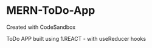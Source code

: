 # MERN-ToDo-App
Created with CodeSandbox

ToDo APP built using 
  1.REACT - with useReducer hooks
 
